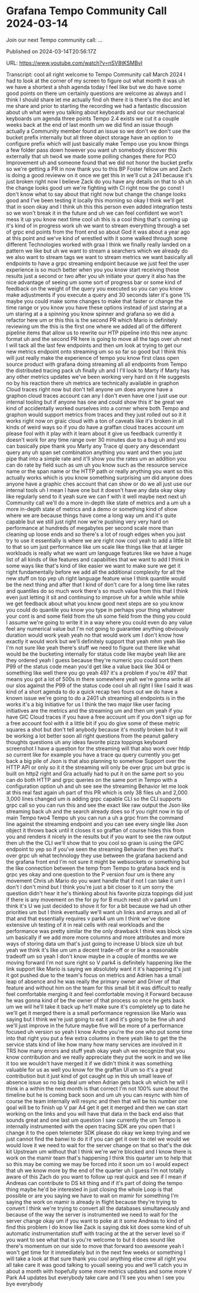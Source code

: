 # Grafana Tempo Community Call 2024-03-14

Join our next Tempo community call: ...

Published on 2024-03-14T20:56:17Z

URL: https://www.youtube.com/watch?v=nSV8tKSMBvI

Transcript: cool all right welcome to Tempo Community call March 2024 I had to look at the corner of my screen to figure out what month it was uh we have a shortest a shsh agenda today I feel like but we do have some good points on there um certainly questions are welcome as always and I think I should share let me actually find oh there it is there's the doc and let me share and prior to starting the recording we had a fantastic discussion about uh what were you talking about keyboards and our our mechanical keyboards um agenda three points Tempo 2.4 exists we cut it a couple weeks back at the end of last month um we did find an issue though actually a Community member found an issue so we don't we don't use the bucket prefix internally but all three object storage have an option to configure prefix which will just basically make Tempo use you know things a few folder pass down however you want uh somebody discover this externally that uh two4 we made some polling changes there for PCO Improvement uh and someone found that we did not honor the bucket prefix so we're getting a PR in now thank you to this BP Foster fellow um and Zach is doing a good revieww on it once we get this in we'll cut a 241 because it's just broken right now I believe Zack do you have any details on that to sh uh the change looks good um we're fighting with CI right now the go const I don't know what to say about that right now but change the change looks good and I've been testing it locally this morning so okay I think we'll get that in soon okay and I think uh this this person even added integration tests so we won't break it in the future and uh we can feel confident we won't mess it up you know next time cool uh this is a cool thing that's coming up it's kind of in progress work uh we want to stream everything through a set of grpc end points from the front end so about God it was about a year ago at this point and we've kind of wrestled with it some walked through some different Technologies worked with graa I think we finally really landed on a pattern we like but uh we want to stream a searchers which we already do we also want to stream tags we want to stream metrics we want basically all endpoints to have a grpc streaming endpoint because we just feel the user experience is so much better when you you know start receiving those results just a second or two after you uh initiate your query it also has the nice advantage of seeing um some sort of progress bar or some kind of feedback on the weight of the query you executed so you can you know make adjustments if you execute a query and 30 seconds later it's gone 1% maybe you could make some changes to make that faster or change the time range or you know you have these options instead of just staring at a um staring at a a spinning you know spinner and grafana so we did a refactor here um or this this is the second PR which Mario is definitely reviewing um the this is the first one where we added all of the different pipeline items that allow us to rewrite our HTP pipeline into this new async format uh and the second PR here is going to move all the tags over uh next I will tack all the last few endpoints and then um look at trying to get our new metrics endpoint onto streaming um so so far so good but I think this will just really make the experience of tempo you know first class open source product with grafana doing streaming all all endpoints from Tempo the distributed tracing pack uh finally uh and I I'll look to Marty if Marty has any other metrics updates we've been working very hard on it He suggests no by his reaction there uh metrics are technically available in graphon Cloud traces right now but don't tell anyone um does anyone have a graphon cloud traces account can any I don't even have one I just use our internal tooling but if anyone has one and could show this it' be great we kind of accidentally worked ourselves into a corner where both Tempo and graphon would support metrics from traces and they just rolled out so it it works right now on graic cloud with a ton of caveats like it's broken in all kinds of weird ways so if you do have a graffan cloud traces account um please fool with it play with it learn about it give us feedback currently it doesn't work for any time range over 30 minutes due to a bug uh and you can basically pipe thank you Marty any Trace ql query any descendant query any uh span set combination anything you want and then you just pipe that into a simple rate and it'll show you the rates um an addition you can do rate by field such as um uh you know such as the resource service name or the span name or the HTTP path or really anything you want so this actually works which is you know something surprising um did anyone does anyone have a graphic ches account that can show or do we all just use our internal tools uh I mean I have one but it doesn't have any data okay okay like regularly send to it yeah sure we can f with it well maybe next next uh Community call we'll do a more in-depth like state of metrics and a um uh a more in-depth state of metrics and a demo or something kind of show where we are because things have come a long way um and it's quite capable but we still just right now we're pushing very very hard on performance at hundreds of megabytes per second scale more than cleaning up loose ends and so there's a lot of rough edges when you just try to use it essentially is where we are right now cool yeah to add a little bit to that so um just performance like um scale like things like that at larger workloads is really what we want um language features like we have a huge list of all kinds of like features and capabilties that we want to add I think in some ways like that's kind of like easier we want to make sure we get it right fundamentally before we add all the additional complexity for all the new stuff on top yep uh right language feature wise I think quantile would be the next thing and after that I kind of don't care for a long time like rates and quantiles do so much work there's so much value from this that I think even just letting it sit and continuing to improve uh for a while while while we get feedback about what you know good next steps are so you know you could do quantile you know you type in perhaps your thing whatever your cont is and some field from the uh some field from the thing you could I assume we're going to write it in a way where you could even do any value feel any numerical value but I'm not going to guarantee anything obviously duration would work yeah yeah no that would work um I don't know how exactly it would work but we'll definitely support that yeah mhm yeah like I'm not sure like yeah there's stuff we need to figure out there like what would be the bucketing internally for status code like maybe yeah like are they ordered yeah I guess because they're numeric you could sort them P99 of the status code mean you'd get like a value back like 304 or something like well there you go yeah 497 it's a problem if you're 497 that means you got a lot of 500s in there somewhere yeah we're gonna write all our slos against the P99 of the status code cool uh all right I like I said it was kind of a short agenda to do a quick recap two fours out we do have a known issue we're going to do a 2401 uh streaming all endpoints is in the works it's a big Initiative for us I think the two major like user facing initiatives are the metrics and the streaming um and then um yeah if you have GIC Cloud traces if you have a free account um if you don't sign up for a free account fool with it a little bit if you do give some of these metric squares a shot but don't tell anybody because it's mostly broken but it will be working a lot better soon all right questions from the peanut gallery thoughts questions uh any ideas favorite pizza toppings keyboard screenshot I have a question for the streaming will that also work over htdp so current like for example you have a trace qu query currently you get back a big pile of Json is that also planning to somehow Support over the HTTP API or only so it it the streaming will only be over grpc um but grpc is built on http2 right and Gra actually had to put it on the same port so you can do both HTTP and grpc queries on the same port in Tempo with a configuration option uh and uh see see the streaming Behavior let me look at this real fast again uh part of this PR which is only 38 files uh and 2,000 3,000 lines changed um is adding grpc capable CLI so the CLI supports grpc call so you can run this and see the exact like raw output the Json like streaming back uh and the search already does so if you right now in tip of main Tempo two4 Tempo uh you can run a uh a grpc from the command line against the streaming endpoint and you can see every single like Json object it throws back until it closes it so graffan of course hides this from you and renders it nicely in the results but if you want to see the raw output then uh the the CLI we'll show that to you cool so graan is using the GPC endpoint to yep so if you've seen the streaming Behavior then yes that's over grpc uh what technology they use between the grafana backend and the grafana front end I'm not sure it might be websockets or something but the like connection between the temp from Tempo to grafana back end is grpc yes okay and one question to the P version four um is there any movement Chris uh Mario do you want handle that if not I can take it um I don't I don't mind but I think you're just a bit closer to it um sorry the question didn't hear it he's thinking about his favorite pizza toppings did just if there is any movement on the for py for B much reest oh v park4 um I think it's U we just decided to shove it for for a bit because we had uh other priorities um but I think eventually we'll want uh links and arrays and all of that and that essentially requires v park4 um um I think we've done extensive uh testing of it in real cells with real workloads and the performance was pretty similar the the only drawback I think was block size um basically if we add more more columns and more attributes and more ways of storing data um that's just going to increase U block size uh but yeah we think it's like um um a decent trade-off or or like a reasonable tradeoff um so yeah I don't know maybe in a couple of months we we moving forward I'm not sure right so V park4 is definitely happening like the link support like Mario is saying we absolutely want it it's happening it's just it got pushed due to the team's focus on metrics and Adrien has a small leap of absence and he was really the primary owner and Driver of that feature and without him on the team for this small bit it was difficult to really feel comfortable merging it and feel comfortable moving it Forward because he was gonna kind of be the owner of that process so once he gets back um we will he'll take it back up he'll make sure it's completely up to date he we'll get it merged there is a small performance regression like Mario was saying but I think we're just going to eat it and it's going to be fine uh and we'll just improve in the future maybe five will be more of a performance focused uh version so yeah I know Andre you're the one who put some time into that right you put a few extra columns in there yeah like to get the the service stats kind of like how many how many services are involved in it TRS how many errors and stuff yeah okay yeah uh we recognize that you know contribution and we really appreciate they put the work in and we like it too we wouldn't have merged it if we didn't think it was something valuable for us as well you know for the graffan UI um so it's a great contribution but it just kind of got caught up in this uh small leave of absence issue so no big deal um when Adrian gets back uh which he will I think in a within the next month is that correct I'm not 100% sure about the timeline but he is coming back soon and um uh you can resync with him of course the team internally will resync and then that will be his number one goal will be to finish up V par A4 get it get it merged and then we can start working on the links and you will have that data in the back end also that sounds great and one last um question I saw currently the um Tempo is internally instrumented with the open tracing SDK are you open that I change it to the open telemeter SDK please do okay we keep trying and we just cannot find the banwi to do it if you can get it over to otel we would we would love it we need to wait for the server change on that so that's the dsk kit Upstream um without that I think we're we're blocked and I know there is work on the mamir team that's happening I think this quarter um to help that so this may be coming we may be forced into it soon um so I would expect that uh we know more by the end of the quarter uh I guess I'm not totally aware of this Zach do you want to follow up real quick and see if I mean if Andreas can contribute to DS kit thing and if it's part of doing the tempo thing maybe he'd be interested in just closing the whole Loop is that possible or are you saying we have to wait on mamir for something I'm saying the work on mamir is already in flight because they're trying to convert I think we're trying to convert all the databases simultaneously and because of the way the server is instrumented we need to wait for the server change okay um if you want to poke at it some Andreas to kind of find this problem I do know like Zack is saying dsk kit does some kind of uh automatic instrumentation stuff with tracing at the at the server level so if you want to see what that is you're welcome to but it does sound like there's momentum on our side to move that forward too awesome yeah I won't get time for it immediately but in the next few weeks or something I will take a look at that sure thank you cool anything else crew all right you all take care it was good talking to youall seeing you and we'll catch you in about a month with hopefully some more metrics updates and some more V Park A4 updates but everybody take care and I'll see you when I see you bye everybody

